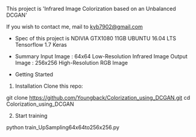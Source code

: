 This project is 'Infrared Image Colorization based on an Unbalanced DCGAN'

If you wish to contact me, mail to kyb7902@gmail.com

- Spec of this project is 
  NDIVIA GTX1080 11GB
  UBUNTU 16.04 LTS
  Tensorflow 1.7
  Keras



- Summary
  Input Image : 64x64 Low-Resolution Infrared Image
  Output Image : 256x256 High-Resolution RGB Image


- Getting Started
1. Installation Clone this repo:

git clone https://github.com/Youngback/Colorization_using_DCGAN.git
cd Colorization_using_DCGAN

2. Start training

python train_UpSampling64x64to256x256.py
